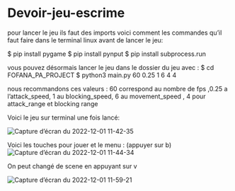 # Devoir-jeu-escrime

pour lancer le jeu ils faut des imports voici comment les commandes qu’il faut faire dans le terminal linux avant de lancer le jeu:

$ pip install pygame
$ pip install pynput
$ pip install subprocess.run

vous pouvez désormais lancer le jeu dans le dossier du jeu avec : 
$ cd FOFANA_PA_PROJECT
$ python3 main.py 60 0.25 1 6 4 4  

nous recommandons ces valeurs : 
60 correspond au nombre de fps ,0.25 a l’attack_speed, 1 au blocking_speed, 
6 au movement_speed , 4 pour attack_range et blocking range

Voici le jeu sur terminal une fois lancé:

![Capture d’écran du 2022-12-01 11-42-35](https://user-images.githubusercontent.com/97361977/205040487-a01c0549-06e3-4280-ac59-67fc79dbe7c0.png)


Voici les touches pour jouer et le menu : (appuyer sur b)
![Capture d’écran du 2022-12-01 11-44-34](https://user-images.githubusercontent.com/97361977/205039869-c004447f-5539-4c00-ae70-2d93c191152e.png)

On peut changé de scene en appuyant sur v

![Capture d’écran du 2022-12-01 11-59-21](https://user-images.githubusercontent.com/97361977/205040801-ca8a5379-a4ec-4c72-bcd1-b10658705c8c.png)
